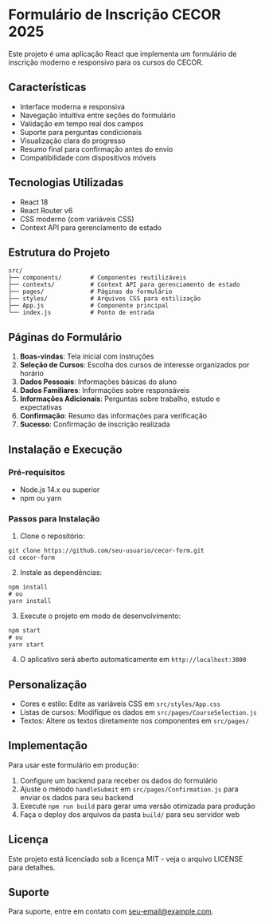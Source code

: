 # Formulário de Inscrição CECOR 2025

Este projeto é uma aplicação React que implementa um formulário de inscrição moderno e responsivo para os cursos do CECOR.

## Características

- Interface moderna e responsiva
- Navegação intuitiva entre seções do formulário
- Validação em tempo real dos campos
- Suporte para perguntas condicionais
- Visualização clara do progresso
- Resumo final para confirmação antes do envio
- Compatibilidade com dispositivos móveis

## Tecnologias Utilizadas

- React 18
- React Router v6
- CSS moderno (com variáveis CSS)
- Context API para gerenciamento de estado

## Estrutura do Projeto

```
src/
├── components/        # Componentes reutilizáveis
├── contexts/          # Context API para gerenciamento de estado
├── pages/             # Páginas do formulário
├── styles/            # Arquivos CSS para estilização
├── App.js             # Componente principal
└── index.js           # Ponto de entrada
```

## Páginas do Formulário

1. **Boas-vindas**: Tela inicial com instruções
2. **Seleção de Cursos**: Escolha dos cursos de interesse organizados por horário
3. **Dados Pessoais**: Informações básicas do aluno
4. **Dados Familiares**: Informações sobre responsáveis
5. **Informações Adicionais**: Perguntas sobre trabalho, estudo e expectativas
6. **Confirmação**: Resumo das informações para verificação
7. **Sucesso**: Confirmação de inscrição realizada

## Instalação e Execução

### Pré-requisitos

- Node.js 14.x ou superior
- npm ou yarn

### Passos para Instalação

1. Clone o repositório:
```
git clone https://github.com/seu-usuario/cecor-form.git
cd cecor-form
```

2. Instale as dependências:
```
npm install
# ou
yarn install
```

3. Execute o projeto em modo de desenvolvimento:
```
npm start
# ou
yarn start
```

4. O aplicativo será aberto automaticamente em `http://localhost:3000`

## Personalização

- Cores e estilo: Edite as variáveis CSS em `src/styles/App.css`
- Listas de cursos: Modifique os dados em `src/pages/CourseSelection.js`
- Textos: Altere os textos diretamente nos componentes em `src/pages/`

## Implementação

Para usar este formulário em produção:

1. Configure um backend para receber os dados do formulário
2. Ajuste o método `handleSubmit` em `src/pages/Confirmation.js` para enviar os dados para seu backend
3. Execute `npm run build` para gerar uma versão otimizada para produção
4. Faça o deploy dos arquivos da pasta `build/` para seu servidor web

## Licença

Este projeto está licenciado sob a licença MIT - veja o arquivo LICENSE para detalhes.

## Suporte

Para suporte, entre em contato com [seu-email@example.com](mailto:seu-email@example.com).